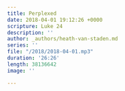 ```yaml
---
title: Perplexed
date: 2018-04-01 19:12:26 +0000
scripture: Luke 24
description: ''
author: _authors/heath-van-staden.md
series: ''
file: "/2018/2018-04-01.mp3"
duration: '26:26'
length: 38136642
image: ''

---
```

